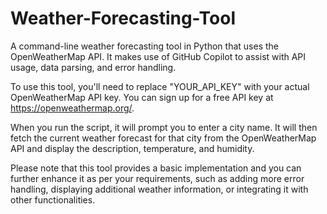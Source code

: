 # Weather-Forecasting-Tool
A command-line weather forecasting tool in Python that uses the OpenWeatherMap API. It makes use of GitHub Copilot to assist with API usage, data parsing, and error handling.

To use this tool, you'll need to replace "YOUR_API_KEY" with your actual OpenWeatherMap API key. You can sign up for a free API key at https://openweathermap.org/.

When you run the script, it will prompt you to enter a city name. It will then fetch the current weather forecast for that city from the OpenWeatherMap API and display the description, temperature, and humidity.

Please note that this tool provides a basic implementation and you can further enhance it as per your requirements, such as adding more error handling, displaying additional weather information, or integrating it with other functionalities.
